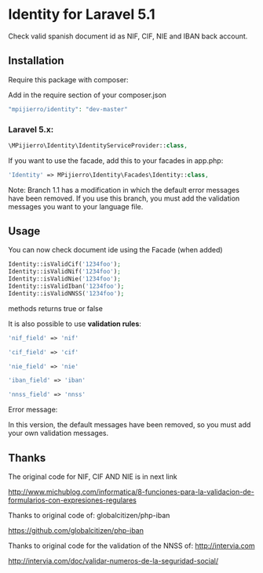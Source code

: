# Identity for Laravel 5.1

Check valid spanish document id as NIF, CIF, NIE and IBAN back account. 

## Installation

Require this package with composer:

Add in the require section of your composer.json
```php
"mpijierro/identity": "dev-master"
```

### Laravel 5.x:

```php
\MPijierro\Identity\IdentityServiceProvider::class,
```

If you want to use the facade, add this to your facades in app.php:

```php
'Identity' => MPijierro\Identity\Facades\Identity::class,
```


Note: Branch 1.1 has a modification in which the default error messages have been removed. If you use this branch, you must add the validation messages you want to your language file.

## Usage

You can now check document ide using the Facade (when added)

```php
Identity::isValidCif('1234foo');
Identity::isValidNif('1234foo');
Identity::isValidNie('1234foo');
Identity::isValidIban('1234foo');
Identity::isValidNNSS('1234foo');
```

methods returns true or false


It is also possible to use **validation rules**:

```php
'nif_field' => 'nif'

'cif_field' => 'cif'

'nie_field' => 'nie'

'iban_field' => 'iban'

'nnss_field' => 'nnss'

```
Error message:

In this version, the default messages have been removed, so you must add your own validation messages.



## Thanks

The original code for NIF, CIF AND NIE is in next link

http://www.michublog.com/informatica/8-funciones-para-la-validacion-de-formularios-con-expresiones-regulares

Thanks to original code of: globalcitizen/php-iban
 
 https://github.com/globalcitizen/php-iban
 
 Thanks to original code for the validation of the NNSS of: http://intervia.com
 
 http://intervia.com/doc/validar-numeros-de-la-seguridad-social/
